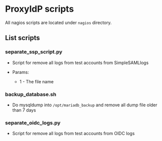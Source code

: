 # ProxyIdP scripts

All nagios scripts are located under `nagios` directory.

## List scripts

### separate_ssp_script.py
* Script for remove all logs from test accounts from SimpleSAMLlogs

* Params:
    * 1 - The file name
    
### backup_database.sh
* Do mysqldump into `/opt/mariadb_backup` and remove all dump file older than 7 days

### separate_oidc_logs.py
* Script for remove all logs from test accounts from OIDC logs